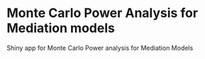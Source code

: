 # Monte Carlo Power Analysis for Mediation models

Shiny app for Monte Carlo Power analysis for Mediation Models
